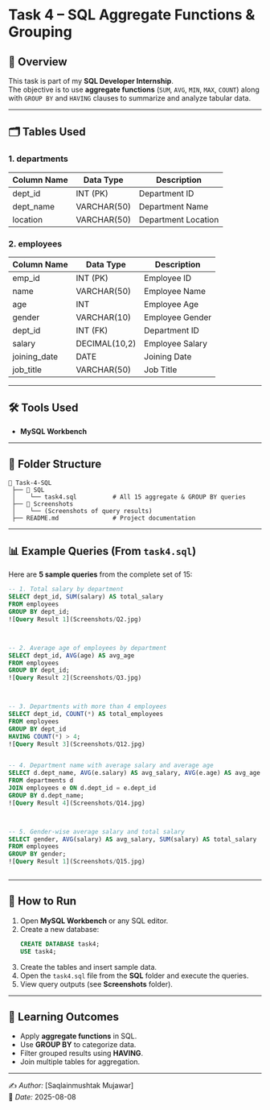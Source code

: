 # Task 4 – SQL Aggregate Functions & Grouping

## 📌 Overview
This task is part of my **SQL Developer Internship**.  
The objective is to use **aggregate functions** (`SUM`, `AVG`, `MIN`, `MAX`, `COUNT`) along with `GROUP BY` and `HAVING` clauses to summarize and analyze tabular data.

---

## 🗂️ Tables Used
### 1. departments
| Column Name | Data Type     | Description              |
|-------------|--------------|--------------------------|
| dept_id     | INT (PK)     | Department ID            |
| dept_name   | VARCHAR(50)  | Department Name          |
| location    | VARCHAR(50)  | Department Location      |

### 2. employees
| Column Name   | Data Type     | Description              |
|---------------|--------------|--------------------------|
| emp_id        | INT (PK)     | Employee ID              |
| name          | VARCHAR(50)  | Employee Name            |
| age           | INT          | Employee Age             |
| gender        | VARCHAR(10)  | Employee Gender          |
| dept_id       | INT (FK)     | Department ID            |
| salary        | DECIMAL(10,2)| Employee Salary          |
| joining_date  | DATE         | Joining Date             |
| job_title     | VARCHAR(50)  | Job Title                |

---

## 🛠️ Tools Used
- **MySQL Workbench**

---

## 📂 Folder Structure
```
📁 Task-4-SQL
 ├── 📁 SQL
 │    └── task4.sql          # All 15 aggregate & GROUP BY queries
 ├── 📁 Screenshots
 │    └── (Screenshots of query results)
 ├── README.md               # Project documentation
```

---

## 📊 Example Queries (From `task4.sql`)
Here are **5 sample queries** from the complete set of 15:

```sql
-- 1. Total salary by department
SELECT dept_id, SUM(salary) AS total_salary
FROM employees
GROUP BY dept_id;
![Query Result 1](Screenshots/Q2.jpg)



-- 2. Average age of employees by department
SELECT dept_id, AVG(age) AS avg_age
FROM employees
GROUP BY dept_id;
![Query Result 2](Screenshots/Q3.jpg)



-- 3. Departments with more than 4 employees
SELECT dept_id, COUNT(*) AS total_employees
FROM employees
GROUP BY dept_id
HAVING COUNT(*) > 4;
![Query Result 3](Screenshots/Q12.jpg)


-- 4. Department name with average salary and average age
SELECT d.dept_name, AVG(e.salary) AS avg_salary, AVG(e.age) AS avg_age
FROM departments d
JOIN employees e ON d.dept_id = e.dept_id
GROUP BY d.dept_name;
![Query Result 4](Screenshots/Q14.jpg)



-- 5. Gender-wise average salary and total salary
SELECT gender, AVG(salary) AS avg_salary, SUM(salary) AS total_salary
FROM employees
GROUP BY gender;
![Query Result 1](Screenshots/Q15.jpg)



```

---

## 🚀 How to Run
1. Open **MySQL Workbench** or any SQL editor.
2. Create a new database:
   ```sql
   CREATE DATABASE task4;
   USE task4;
   ```
3. Create the tables and insert sample data.
4. Open the `task4.sql` file from the **SQL** folder and execute the queries.
5. View query outputs (see **Screenshots** folder).

---

## 🎯 Learning Outcomes
- Apply **aggregate functions** in SQL.
- Use **GROUP BY** to categorize data.
- Filter grouped results using **HAVING**.
- Join multiple tables for aggregation.

---

✍️ *Author:* [Saqlainmushtak Mujawar]  
📅 *Date:* 2025-08-08
